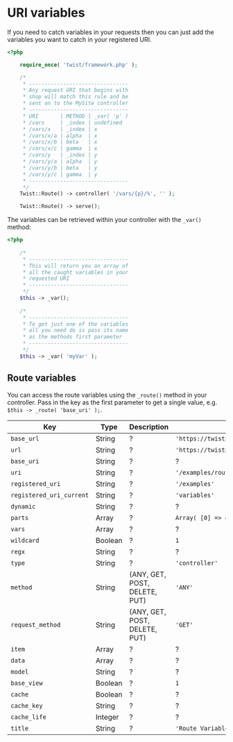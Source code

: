 # URI variables

If you need to catch variables in your requests then you can just add the variables you want to catch in your registered URI.

```php
<?php

    require_once( 'twist/framework.php' );

    /*
     * --------------------------------
     * Any request URI that begins with
     * shop will match this rule and be
     * sent on to the MySite controller
     * --------------------------------
     * URI       | METHOD | _var( 'p' )
     * /vars     | _index | undefined
     * /vars/x   | _index | x
     * /vars/x/a | alpha  | x
     * /vars/x/b | beta   | x
     * /vars/x/c | gamma  | x
     * /vars/y   | _index | y
     * /vars/y/a | alpha  | y
     * /vars/y/b | beta   | y
     * /vars/y/c | gamma  | y
     * --------------------------------
     */
    Twist::Route() -> controller( '/vars/{p}/%', '' );

    Twist::Route() -> serve();
```

The variables can be retrieved within your controller with the `_var()` method:

```php
<?php
    
    /*
     * --------------------------------
     * This will return you an array of
     * all the caught variables in your
     * requested URI
     * --------------------------------
     */
    $this -> _var();
    
    /*
     * --------------------------------
     * To get just one of the variables
     * all you need do is pass its name
     * as the methods first parameter
     * --------------------------------
     */
    $this -> _var( 'myVar' );
```

## Route variables

You can access the route variables using the `_route()` method in your controller. Pass in the key as the first parameter to get a single value, e.g. `$this -> _route( 'base_uri' );`.

| Key                      | Type    | Description                   | Example                                            |
| ------------------------ | ------- | ----------------------------- | -------------------------------------------------- |
| `base_url`               | String  | ?                             | `'https://twistphp.com'`                           |
| `url`                    | String  | ?                             | `'https://twistphp.com/examples/routes/variables'` |
| `base_uri`               | String  | ?                             | ?                                                  |
| `uri`                    | String  | ?                             | `'/examples/routes/variables'`                     |
| `registered_uri`         | String  | ?                             | `'/examples'`                                      |
| `registered_uri_current` | String  | ?                             | `'variables'`                                      |
| `dynamic`                | String  | ?                             | ?                                                  |
| `parts`                  | Array   | ?                             | `Array( [0] => debug )`                            |
| `vars`                   | Array   | ?                             | ?                                                  |
| `wildcard`               | Boolean | ?                             | `1`                                                |
| `regx`                   | String  | ?                             | ?                                                  |
| `type`                   | String  | ?                             | `'controller'`                                     |
| `method`                 | String  | (ANY, GET, POST, DELETE, PUT) | `'ANY'`                                            |
| `request_method`         | String  | (ANY, GET, POST, DELETE, PUT) | `'GET'`                                            |
| `item`                   | Array   | ?                             | ?                                                  |
| `data`                   | Array   | ?                             | ?                                                  |
| `model`                  | String  | ?                             | ?                                                  |
| `base_view`              | Boolean | ?                             | `1`                                                |
| `cache`                  | Boolean | ?                             | ?                                                  |
| `cache_key`              | String  | ?                             | ?                                                  |
| `cache_life`             | Integer | ?                             | ?                                                  |
| `title`                  | String  | ?                             | `'Route Variables Code Examples - TwistPHP'`       |